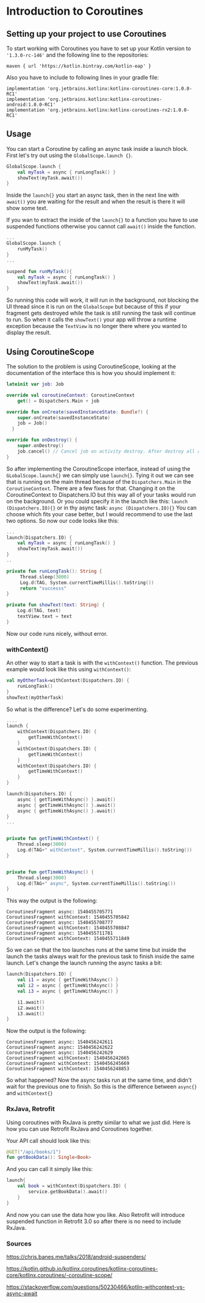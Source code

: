 # Introduction to Coroutines

## Setting up your project to use Coroutines
To start working with Coroutines you have to set up your Kotlin version to `'1.3.0-rc-146'` and the following line to the repositories:

    maven { url 'https://kotlin.bintray.com/kotlin-eap' }


Also you have to include to following lines in your gradle file:

    implementation 'org.jetbrains.kotlinx:kotlinx-coroutines-core:1.0.0-RC1'
    implementation 'org.jetbrains.kotlinx:kotlinx-coroutines-android:1.0.0-RC1'
    implementation 'org.jetbrains.kotlinx:kotlinx-coroutines-rx2:1.0.0-RC1'

## Usage

You can start a Coroutine by calling an async task inside a launch block. First let's try out using the `GlobalScope.launch {}`.
```kotlin
GlobalScope.launch {
    val myTask = async { runLongTask() }
    showText(myTask.await())
}
```
Inside the `launch{}` you start an async task, then in the next line with `await()` you are waiting for the result and when the result is there it will show some text.

If you wan to extract the inside of the `launch{}` to a function you have to use suspended functions otherwise you cannot call `await()` inside the function.

```kotlin
...
GlobalScope.launch {
    runMyTask()
}
...

suspend fun runMyTask(){
    val myTask = async { runLongTask() }
    showText(myTask.await())
}
```

So running this code will work, it will run in the background, not blocking the UI thread since it is run on the `GlobalScope` but because of this if your fragment gets destroyed while the task is still running the task will continue to run. So when it calls the `showText()` your app will throw a runtime exception because the `TextView` is no longer there where you wanted to display the result.

## Using CoroutineScope
The solution to the problem is using CoroutineScope, looking at the documentation of the interface this is how you should implement it:

```kotlin
lateinit var job: Job

override val coroutineContext: CoroutineContext
    get() = Dispatchers.Main + job

override fun onCreate(savedInstanceState: Bundle?) {
    super.onCreate(savedInstanceState)
    job = Job()
  }

override fun onDestroy() {
    super.onDestroy()
    job.cancel() // Cancel job on activity destroy. After destroy all children jobs will be cancelled automatically
}
```


So after implementing the CoroutineScope interface, instead of using the `GLobalScope.launch{}` we can simply use `launch{}`. Tying it out we can see that is running on the main thread because of the `Dispatchers.Main` in the `CoroutineContext`.
There are a few fixes for that. Changing it on the CoroutineContext to Dispatchers.IO but this way all of your tasks would run on the background.
Or you could specify it in the launch like this: `launch (Dispatchers.IO){}` or in thy async task: `async (Dispatchers.IO){}`
You can choose which fits your case better, but I would recommend to use the last two options. So now our code looks like this:

```kotlin
...
launch(Dispatchers.IO) {
    val myTask = async { runLongTask() }
    showText(myTask.await())
}
..

private fun runLongTask(): String {
     Thread.sleep(3000)
     Log.d(TAG, System.currentTimeMillis().toString())
     return "successs"
}

private fun showText(text: String) {
    Log.d(TAG, text)
    textView.text = text
}
```

Now our code runs nicely, without error.

### withContext()
An other way to start a task is with the `withContext()` function. The previous example would look like this using `withContext()`:
```kotlin
val myOtherTask=withContext(Dispatchers.IO) {
    runLongTask()
}
showText(myOtherTask)
```

So what is the difference? Let's do some experimenting.

```kotlin
....
launch {
    withContext(Dispatchers.IO) {
        getTimeWithContext()
    }
    withContext(Dispatchers.IO) {
        getTimeWithContext()
    }
    withContext(Dispatchers.IO) {
        getTimeWithContext()
    }
}

launch(Dispatchers.IO) {
    async { getTimeWithAsync() }.await()
    async { getTimeWithAsync() }.await()
    async { getTimeWithAsync() }.await()
}
...


private fun getTimeWithContext() {
    Thread.sleep(3000)
    Log.d(TAG+" withContext", System.currentTimeMillis().toString())
}


private fun getTimeWithAsync() {
    Thread.sleep(3000)
    Log.d(TAG+" async", System.currentTimeMillis().toString())
}
```

This way the output is the following:
```
CoroutinesFragment async: 1540455705771
CoroutinesFragment withContext: 1540455705842
CoroutinesFragment async: 1540455708777
CoroutinesFragment withContext: 1540455708847
CoroutinesFragment async: 1540455711781
CoroutinesFragment withContext: 1540455711849
```
So we can se that the too launches runs at the same time but inside the launch the tasks always wait for the previous task to finish inside the same launch.
Let's change the launch running the async tasks a bit:

```kotlin
launch(Dispatchers.IO) {
    val i1 = async { getTimeWithAsync() }
    val i2 = async { getTimeWithAsync() }
    val i3 = async { getTimeWithAsync() }

    i1.await()
    i2.await()
    i3.await()
}
```

Now the output is the following:
```
CoroutinesFragment async: 1540456242611
CoroutinesFragment async: 1540456242622
CoroutinesFragment async: 1540456242629
CoroutinesFragment withContext: 1540456242665
CoroutinesFragment withContext: 1540456245669
CoroutinesFragment withContext: 1540456248853
```
So what happened? Now the async tasks run at the same time, and didn't wait for the previous one to finish. So this is the difference between `async{}` and `withContext{}`

### RxJava, Retrofit
Using coroutines with RxJava is pretty similar to what we just did. Here is how you can use Retrofit RxJava and Coroutines together.

Your API call should look like this:

```kotlin
@GET("/api/books/1")
fun getBookData(): Single<Book>
```

And you can call it simply like this:

```kotlin
launch{
    val book = withContext(Dispatchers.IO) {
        service.getBookData().await()
    }
}
```

And now you can use the data how you like. Also Retrofit will introduce suspended function in Retrofit 3.0 so after there is no need to include RxJava.


### Sources
https://chris.banes.me/talks/2018/android-suspenders/

https://kotlin.github.io/kotlinx.coroutines/kotlinx-coroutines-core/kotlinx.coroutines/-coroutine-scope/

https://stackoverflow.com/questions/50230466/kotlin-withcontext-vs-async-await

